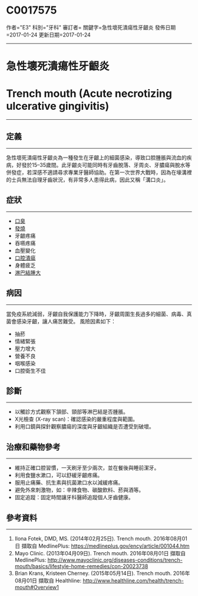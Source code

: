 # C0017575
作者="E3"
科別="牙科"
審訂者=
關鍵字=急性壞死潰瘍性牙齦炎
發佈日期=2017-01-24
更新日期=2017-01-24

----------
# 急性壞死潰瘍性牙齦炎
# Trench mouth (Acute necrotizing ulcerative gingivitis)
----------
## 定義
----------

急性壞死潰瘍性牙齦炎為一種發生在牙齦上的細菌感染，導致口腔腫脹與流血的疾病，好發於15–35歲間。此牙齦炎可能同時有牙齒脫落、牙周炎、牙膿瘍與脫水等併發症，若深感不適請尋求專業牙醫師協助。在第一次世界大戰時，因為在壕溝裡的士兵無法自理牙齒狀況，有非常多人患得此病，因此又稱「溝口炎」。

## 症狀
----------
- [口臭](C0018520)
- [發燒](C0015967)
- 牙齦疼痛
- 吞嚥疼痛
- 血壓變化
- [口腔潰瘍](C0149745)
- 身體疲乏
- [淋巴結腫大](C0497156)
## 病因
----------

當免疫系統減弱，牙齦自我保護能力下降時，牙齦周圍生長過多的細菌、病毒、真菌會感染牙齦，讓人痛苦難受。
風險因素如下：

- 抽菸
- 情緒緊張
- 壓力增大
- 營養不良
- 咽喉感染
- 口腔衛生不佳
## 診斷
----------
- 以觸診方式觀察下頷部、頸部等淋巴結是否腫脹。
- X光檢查 (X-ray scan)：確認感染的嚴重程度與範圍。
- 利用口鏡與探針觀察膿瘍的深度與牙齦組織是否遭受到破壞。
## 治療和藥物參考
----------
- 維持正確口腔習慣，一天刷牙至少兩次，並在餐後與睡前潔牙。
- 利用食鹽水漱口，可以舒緩牙齦疼痛。
- 服用止痛藥、抗生素與抗菌漱口水以減緩疼痛。
- 避免外來刺激物，如：辛辣食物、碳酸飲料、菸與酒等。
- 固定追蹤：固定時間讓牙科醫師追蹤個人牙齒健康。
## 參考資料
----------
1. Ilona Fotek, DMD, MS. (2014年02月25日). Trench mouth. 2016年08月01日 擷取自 MedlinePlus: https://medlineplus.gov/ency/article/001044.htm
2. Mayo Clinic. (2013年04月09日). Trench mouth. 2016年08月01日 擷取自 MedlinePlus: http://www.mayoclinic.org/diseases-conditions/trench-mouth/basics/lifestyle-home-remedies/con-20023738
3. Brian Krans, Kristeen Cherney. (2015年05月14日). Trench mouth. 2016年08月01日 擷取自 Healthline: 
  http://www.healthline.com/health/trench-mouth#Overview1

